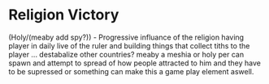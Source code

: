 # Religion Victory

(Holy/(meaby add spy?)) - Progressive influance of the religion having player in daily live of the ruler and building things that collect tiths to the player ... destabalize other countries? meaby a meshia or holy per can spawn and attempt to spread of how people attracted to him and they have to be supressed or something can make this a game play element aswell.
